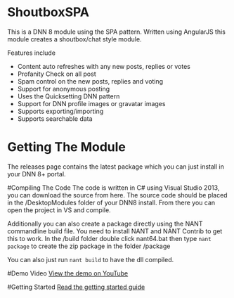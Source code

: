 # ShoutboxSPA

This is a DNN 8 module using the SPA pattern. Written using AngularJS this module creates a shoutbox/chat style module. 

Features include
- Content auto refreshes with any new posts, replies or votes
- Profanity Check on all post
- Spam control on the new posts, replies and voting
- Support for anonymous posting
- Uses the Quicksetting DNN pattern
- Support for DNN profile images or gravatar images
- Supports exporting/importing
- Supports searchable data

# Getting The Module
The releases page contains the latest package which you can just install in your DNN 8+ portal.

#Compiling The Code
The code is written in C# using Visual Studio 2013, you can download the source from here. The source code should be placed in the /DesktopModules folder of 
your DNN8 install. From there you can open the project in VS and compile.

Additionally you can also create a package directly using the NANT commandline build file. You need to install NANT and NANT Contrib to get this
to work. 
In the /build folder double click nant64.bat then type `nant package` to create the zip package in the folder /package

You can also just run `nant build` to have the dll compiled.

#Demo Video
[View the demo on YouTube](https://www.youtube.com/watch?v=70FC67q-0dI)

#Getting Started
[Read the getting started guide](https://github.com/markmcavoy/ShoutboxSPA/wiki)


